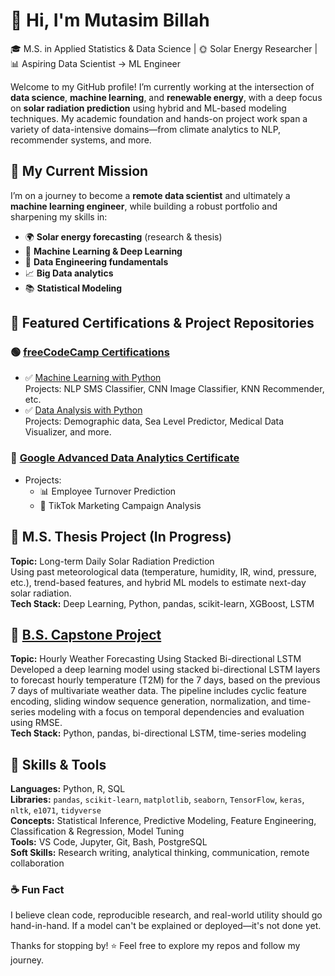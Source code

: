 # 👋 Hi, I'm Mutasim Billah

🎓 M.S. in Applied Statistics & Data Science | 🌞 Solar Energy Researcher | 📊 Aspiring Data Scientist → ML Engineer  

Welcome to my GitHub profile! I’m currently working at the intersection of **data science**, **machine learning**, and **renewable energy**, with a deep focus on **solar radiation prediction** using hybrid and ML-based modeling techniques. My academic foundation and hands-on project work span a variety of data-intensive domains—from climate analytics to NLP, recommender systems, and more.


## 🚀 My Current Mission

I’m on a journey to become a **remote data scientist** and ultimately a **machine learning engineer**, while building a robust portfolio and sharpening my skills in:

- 🌍 **Solar energy forecasting** (research & thesis)
- 🤖 **Machine Learning & Deep Learning**
- 🧹 **Data Engineering fundamentals**
- 📈 **Big Data analytics**
- 📚 **Statistical Modeling**


## 📁 Featured Certifications & Project Repositories

### 🟢 [freeCodeCamp Certifications](https://www.freecodecamp.org/)
- ✅ [Machine Learning with Python](https://github.com/MutasimBillahArib/machine-learning-with-python-freecodecamp)  
  Projects: NLP SMS Classifier, CNN Image Classifier, KNN Recommender, etc.
- ✅ [Data Analysis with Python](https://github.com/MutasimBillahArib/data-analysis-with-python-freecodecamp)  
  Projects: Demographic data, Sea Level Predictor, Medical Data Visualizer, and more.

### 📘 [Google Advanced Data Analytics Certificate](https://github.com/MutasimBillahArib/google-advanced-data-analytics-coursera)
- Projects:  
  - 📊 Employee Turnover Prediction  
  - 📱 TikTok Marketing Campaign Analysis


## 📌 M.S. Thesis Project (In Progress)
**Topic:** Long-term Daily Solar Radiation Prediction  
Using past meteorological data (temperature, humidity, IR, wind, pressure, etc.), trend-based features, and hybrid ML models to estimate next-day solar radiation.  
**Tech Stack:** Deep Learning, Python, pandas, scikit-learn, XGBoost, LSTM

## 📌 [B.S. Capstone Project](https://github.com/MutasimBillahArib/isrt-du/tree/main/bs-capstone-project)
**Topic:** Hourly Weather Forecasting Using Stacked Bi-directional LSTM  
Developed a deep learning model using stacked bi-directional LSTM layers to forecast hourly temperature (T2M) for the 7 days, based on the previous 7 days of multivariate weather data. The pipeline includes cyclic feature encoding, sliding window sequence generation, normalization, and time-series modeling with a focus on temporal dependencies and evaluation using RMSE.  
**Tech Stack:** Python, pandas, bi-directional LSTM, time-series modeling

## 🧠 Skills & Tools

**Languages:** Python, R, SQL  
**Libraries:** `pandas`, `scikit-learn`, `matplotlib`, `seaborn`, `TensorFlow`, `keras`, `nltk`, `e1071`, `tidyverse`  
**Concepts:** Statistical Inference, Predictive Modeling, Feature Engineering, Classification & Regression, Model Tuning  
**Tools:** VS Code, Jupyter, Git, Bash, PostgreSQL  
**Soft Skills:** Research writing, analytical thinking, communication, remote collaboration


### ☕ Fun Fact
I believe clean code, reproducible research, and real-world utility should go hand-in-hand. If a model can't be explained or deployed—it's not done yet.

Thanks for stopping by! ⭐ Feel free to explore my repos and follow my journey.
